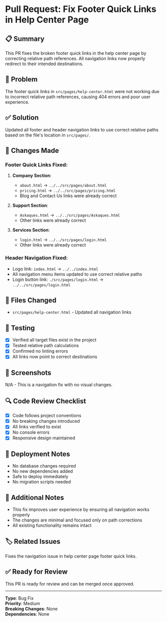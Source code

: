 # Pull Request: Fix Footer Quick Links in Help Center Page

## 📋 Summary
This PR fixes the broken footer quick links in the help center page by correcting relative path references. All navigation links now properly redirect to their intended destinations.

## 🐛 Problem
The footer quick links in `src/pages/help-center.html` were not working due to incorrect relative path references, causing 404 errors and poor user experience.

## ✅ Solution
Updated all footer and header navigation links to use correct relative paths based on the file's location in `src/pages/`.

## 🔧 Changes Made

### Footer Quick Links Fixed:
1. **Company Section**:
   - `about.html` → `../../src/pages/about.html`
   - `pricing.html` → `../../src/pages/pricing.html`
   - Blog and Contact Us links were already correct

2. **Support Section**:
   - `Askaques.html` → `../../src/pages/Askaques.html`
   - Other links were already correct

3. **Services Section**:
   - `login.html` → `../../src/pages/login.html`
   - Other links were already correct

### Header Navigation Fixed:
- Logo link: `index.html` → `../../index.html`
- All navigation menu items updated to use correct relative paths
- Login button link: `./src/pages/login.html` → `../../src/pages/login.html`

## 📁 Files Changed
- `src/pages/help-center.html` - Updated all navigation links

## 🧪 Testing
- [x] Verified all target files exist in the project
- [x] Tested relative path calculations
- [x] Confirmed no linting errors
- [x] All links now point to correct destinations

## 📸 Screenshots
N/A - This is a navigation fix with no visual changes.

## 🔍 Code Review Checklist
- [x] Code follows project conventions
- [x] No breaking changes introduced
- [x] All links verified to exist
- [x] No console errors
- [x] Responsive design maintained

## 🚀 Deployment Notes
- No database changes required
- No new dependencies added
- Safe to deploy immediately
- No migration scripts needed

## 📝 Additional Notes
- This fix improves user experience by ensuring all navigation works properly
- The changes are minimal and focused only on path corrections
- All existing functionality remains intact

## 🏷️ Related Issues
Fixes the navigation issue in help center page footer quick links.

## ✅ Ready for Review
This PR is ready for review and can be merged once approved.

---

**Type**: Bug Fix  
**Priority**: Medium  
**Breaking Changes**: None  
**Dependencies**: None

